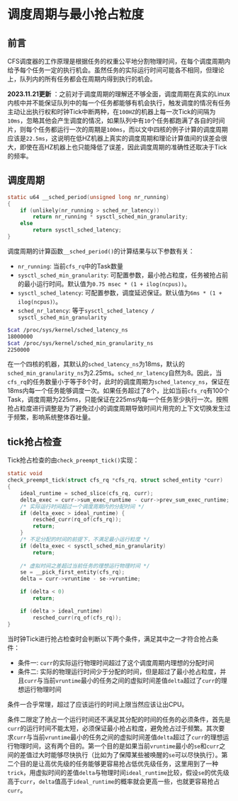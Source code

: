 # 调度周期与最小抢占粒度

## 前言

CFS调度器的工作原理是根据任务的权重公平地分割物理时间，在每个调度周期内给予每个任务一定的执行机会。虽然任务的实际运行时间可能各不相同，但理论上，队列内的所有任务都会在周期内得到执行的机会。

**2023.11.21更新** ：之前对于调度周期的理解还不够全面，调度周期在真实的Linux内核中并不能保证队列中的每一个任务都能够有机会执行，触发调度的情况有任务主动让出执行权和时钟Tick中断两种，在`100HZ`的机器上每一次Tick的间隔为`10ms`，忽略其他会产生调度的情况，如果队列中有`10`个任务都跑满了各自的时间片，则每个任务都运行一次的周期是`100ms`，而以文中四核的例子计算的调度周期应该是`22.5ms`，这说明在低HZ机器上真实的调度周期和理论计算值间的误差会很大，即使在高HZ机器上也只能降低了误差，因此调度周期的准确性还取决于Tick的频率。

## 调度周期

```c
static u64 __sched_period(unsigned long nr_running)
{
	if (unlikely(nr_running > sched_nr_latency))
		return nr_running * sysctl_sched_min_granularity;
	else
		return sysctl_sched_latency;
}
```

调度周期的计算函数`__sched_period()`的计算结果与以下参数有关：

- `nr_running`: 当前`cfs_rq`中的Task数量
- `sysctl_sched_min_granularity`: 可配置参数，最小抢占粒度，任务被抢占前的最小运行时间。默认值为`0.75 msec * (1 + ilog(ncpus))`。
- `sysctl_sched_latency`: 可配置参数，调度延迟保证。默认值为`6ms * (1 + ilog(ncpus)）`。
- `sched_nr_latency`: 等于`sysctl_sched_latency / sysctl_sched_min_granularity`

```bash
$cat /proc/sys/kernel/sched_latency_ns
18000000
$cat /proc/sys/kernel/sched_min_granularity_ns
2250000
```

在一个四核的机器，其默认的`sched_latency_ns`为18ms，默认的`sched_min_granularity_ns`为2.25ms。`sched_nr_latency`自然为8。因此，当`cfs_rq`的任务数量小于等于8个时，此时的调度周期为`sched_latency_ns`，保证在18ms内每一个任务能够调度一次。如果任务超过了8个，比如当前`cfs_rq`有100个Task，调度周期为225ms，只能保证在225ms内每一个任务至少执行一次。按照抢占粒度进行调整是为了避免过小的调度周期导致时间片用完的上下文切换发生过于频繁，影响系统整体吞吐量。

## tick抢占检查

Tick抢占检查的由`check_preempt_tick()`实现：

```c
static void
check_preempt_tick(struct cfs_rq *cfs_rq, struct sched_entity *curr)
{
	ideal_runtime = sched_slice(cfs_rq, curr);
	delta_exec = curr->sum_exec_runtime - curr->prev_sum_exec_runtime;
    /* 实际运行时间超过一个调度周期内的分配时间 */
	if (delta_exec > ideal_runtime) {
		resched_curr(rq_of(cfs_rq));
		return;
	}
    /* 不足分配的时间的前提下，不满足最小运行粒度 */
	if (delta_exec < sysctl_sched_min_granularity)
		return;
    
    /* 虚拟时间之差超过当前任务的理想运行物理时间 */
	se = __pick_first_entity(cfs_rq);
	delta = curr->vruntime - se->vruntime;

	if (delta < 0)
		return;

	if (delta > ideal_runtime)
		resched_curr(rq_of(cfs_rq));
}
```

当时钟Tick进行抢占检查时会判断以下两个条件，满足其中之一才符合抢占条件：

- 条件一: `curr`的实际运行物理时间超过了这个调度周期内理想的分配时间
- 条件二: 实际的物理运行时间少于分配的时间，但是超过了最小抢占粒度，并且`curr`与当前`vruntime`最小的任务之间的虚拟时间差值`delta`超过了`curr`的理想运行物理时间

条件一合乎常理，超过了应该运行的时间上限当然应该让出CPU。

条件二限定了抢占一个运行时间还不满足其分配的时间的任务的必须条件，首先是`curr`的运行时间不能太短，必须保证最小抢占粒度，避免抢占过于频繁。其次要求`curr`与当前`vruntime`最小的任务之间的虚拟时间差值`delta`超过了`curr`的理想运行物理时间，这有两个目的。第一个目的是如果当前`vruntime`最小的`se`和`curr`之间的差值过大时能够尽快执行（比如为了保障某些被唤醒的`se`可以尽快执行）。第二个目的是让高优先级的任务能够更容易抢占低优先级任务，这里用到了一种`trick`，用虚拟时间的差值`delta`与物理时间`ideal_runtime`比较，假设`se`的优先级高于`curr`，`delta`值高于`ideal_runtime`的概率就会更高一些，也就更容易抢占`curr`。
